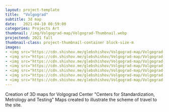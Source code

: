 ```yaml
---
layout: project-template
title:  "Volgograd"
subtitle: 3d map
date:   2021-04-10 00:59:00
categories: Projects Art
thumbnail: /img/Volgograd-map/Volgograd-Thumbnail.webp
projectend: 2021 fall
thumbnail-class: project-thumbnail-container block-size-m
images:
- <img src="https://cdn.shishov.me/glebshishov/Volgograd-map/Volgograd-map-1.webp" class="project-img-parameters img-size-full" alt="Volgograd-1">
- <img src="https://cdn.shishov.me/glebshishov/Volgograd-map/Volgograd-map-2.webp" class="project-img-parameters img-size-full" alt="Volgograd-2">
- <img src="https://cdn.shishov.me/glebshishov/Volgograd-map/Volgograd-map-3.webp" class="project-img-parameters img-size-full" alt="Volgograd-3">
- <img src="https://cdn.shishov.me/glebshishov/Volgograd-map/Volgograd-map-4.webp" class="project-img-parameters img-size-full" alt="Volgograd-4">
- <img src="https://cdn.shishov.me/glebshishov/Volgograd-map/Volgograd-map-5.webp" class="project-img-parameters img-size-full" alt="Volgograd-5">
- <img src="https://cdn.shishov.me/glebshishov/Volgograd-map/Volgograd-map-6.webp" class="project-img-parameters img-size-full" alt="Volgograd-6">
- <img src="https://cdn.shishov.me/glebshishov/Volgograd-map/Volgograd-map-7.webp" class="project-img-parameters img-size-full" alt="Volgograd-7">
---
```


Creation of 3D maps for Volgograd Center "Centers for Standardization, Metrology and Testing" Maps created to illustrate the scheme of travel to the site.